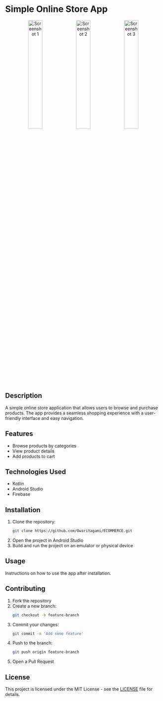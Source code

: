 # Simple Online Store App

<p align="center">
  <img src="https://github.com/OwariYagami/ECOMMERCE/assets/101920563/909a6d1b-81e9-44ba-8b41-774759b324fa" alt="Screenshot 1" width="30%">
  <img src="https://github.com/OwariYagami/ECOMMERCE/assets/101920563/9e8e58c2-6733-41aa-8fbe-7e31ae521171" alt="Screenshot 2" width="30%">
  <img src="https://github.com/OwariYagami/ECOMMERCE/assets/101920563/f5846540-64c3-4882-bd60-ceeb9c9e64ab" alt="Screenshot 3" width="30%">
</p>

## Description
A simple online store application that allows users to browse and purchase products. The app provides a seamless shopping experience with a user-friendly interface and easy navigation.

## Features
- Browse products by categories
- View product details
- Add products to cart

## Technologies Used
- Kotlin
- Android Studio
- Firebase

## Installation
1. Clone the repository:
    ```bash
    git clone https://github.com/OwariYagami/ECOMMERCE.git
    ```
2. Open the project in Android Studio
3. Build and run the project on an emulator or physical device

## Usage
Instructions on how to use the app after installation.

## Contributing
1. Fork the repository
2. Create a new branch:
    ```bash
    git checkout -b feature-branch
    ```
3. Commit your changes:
    ```bash
    git commit -m 'Add some feature'
    ```
4. Push to the branch:
    ```bash
    git push origin feature-branch
    ```
5. Open a Pull Request

## License
This project is licensed under the MIT License - see the [LICENSE](LICENSE) file for details.





